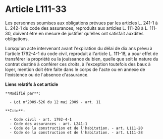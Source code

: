 # Article L111-33

Les personnes soumises aux obligations prévues par les articles L. 241-1 à L. 242-1 du code des assurances, reproduits aux
articles L. 111-28 à L. 111-30, doivent être en mesure de justifier qu'elles ont satisfait auxdites obligations. 

Lorsqu'un acte intervenant avant l'expiration du délai de dix ans prévu à l'article 1792-4-1 du code civil, reproduit à
l'article    L. 111-18, a pour effet de transférer la propriété ou la jouissance du bien, quelle que soit la nature du
contrat destiné à conférer ces droits, à l'exception toutefois des baux à loyer, mention doit être faite dans le corps de
l'acte ou en annexe de l'existence ou de l'absence d'assurance.

**Liens relatifs à cet article**

	**Modifié par**:

	  - Loi n°2009-526 du 12 mai 2009 - art. 11

	**Cite**:

	  - Code civil - art. 1792-4-1
	  - Code des assurances - art. L241-1
	  - Code de la construction et de l'habitation. - art. L111-20
	  - Code de la construction et de l'habitation. - art. L111-28
